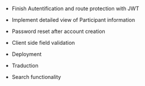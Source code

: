 - Finish Autentification and route protection with JWT
- Implement detailed view of Participant information
- Password reset after account creation
- Client side field validation
- Deployment

- Traduction
- Search functionality

